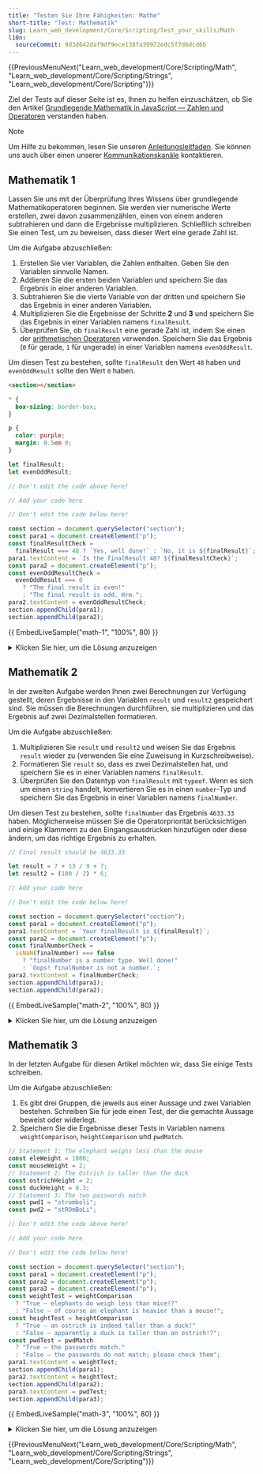 ```yaml
---
title: "Testen Sie Ihre Fähigkeiten: Mathe"
short-title: "Test: Mathematik"
slug: Learn_web_development/Core/Scripting/Test_your_skills/Math
l10n:
  sourceCommit: 9d3d642daf9df9ece138fa39972edc5f7d6dcd6b
---
```


{{PreviousMenuNext("Learn_web_development/Core/Scripting/Math", "Learn_web_development/Core/Scripting/Strings", "Learn_web_development/Core/Scripting")}}

Ziel der Tests auf dieser Seite ist es, Ihnen zu helfen einzuschätzen, ob Sie den Artikel [Grundlegende Mathematik in JavaScript — Zahlen und Operatoren](/de/docs/Learn_web_development/Core/Scripting/Math) verstanden haben.

> [!NOTE]
> Um Hilfe zu bekommen, lesen Sie unseren [Anleitungsleitfaden](/de/docs/Learn_web_development#test_your_skills). Sie können uns auch über einen unserer [Kommunikationskanäle](/de/docs/MDN/Community/Communication_channels) kontaktieren.

## Mathematik 1

Lassen Sie uns mit der Überprüfung Ihres Wissens über grundlegende Mathematikoperatoren beginnen. Sie werden vier numerische Werte erstellen, zwei davon zusammenzählen, einen von einem anderen subtrahieren und dann die Ergebnisse multiplizieren. Schließlich schreiben Sie einen Test, um zu beweisen, dass dieser Wert eine gerade Zahl ist.

Um die Aufgabe abzuschließen:

1. Erstellen Sie vier Variablen, die Zahlen enthalten. Geben Sie den Variablen sinnvolle Namen.
2. Addieren Sie die ersten beiden Variablen und speichern Sie das Ergebnis in einer anderen Variablen.
3. Subtrahieren Sie die vierte Variable von der dritten und speichern Sie das Ergebnis in einer anderen Variablen.
4. Multiplizieren Sie die Ergebnisse der Schritte **2** und **3** und speichern Sie das Ergebnis in einer Variablen namens `finalResult`.
5. Überprüfen Sie, ob `finalResult` eine gerade Zahl ist, indem Sie einen der [arithmetischen Operatoren](/de/docs/Learn_web_development/Core/Scripting/Math#arithmetic_operators) verwenden. Speichern Sie das Ergebnis (`0` für gerade, `1` für ungerade) in einer Variablen namens `evenOddResult`.

Um diesen Test zu bestehen, sollte `finalResult` den Wert `48` haben und `evenOddResult` sollte den Wert `0` haben.

<!-- Code shared across examples -->

```html hidden live-sample___math-1 live-sample___math-2 live-sample___math-3
<section></section>
```

```css hidden live-sample___math-1 live-sample___math-2 live-sample___math-3
* {
  box-sizing: border-box;
}

p {
  color: purple;
  margin: 0.5em 0;
}
```

<!-- Example-specific code -->

```js live-sample___math-1
let finalResult;
let evenOddResult;

// Don't edit the code above here!

// Add your code here

// Don't edit the code below here!

const section = document.querySelector("section");
const para1 = document.createElement("p");
const finalResultCheck =
  finalResult === 48 ? `Yes, well done!` : `No, it is ${finalResult}`;
para1.textContent = `Is the finalResult 48? ${finalResultCheck}`;
const para2 = document.createElement("p");
const evenOddResultCheck =
  evenOddResult === 0
    ? "The final result is even!"
    : "The final result is odd. Hrm.";
para2.textContent = evenOddResultCheck;
section.appendChild(para1);
section.appendChild(para2);
```

{{ EmbedLiveSample("math-1", "100%", 80) }}

<details>
<summary>Klicken Sie hier, um die Lösung anzuzeigen</summary>

Ihr fertiges JavaScript sollte in etwa so aussehen:

```js
// ...
// Don't edit the code above here!

const number1 = 4;
const number2 = 8;
const number3 = 12;
const number4 = 8;

const additionResult = number1 + number2;
const subtractionResult = number3 - number4;

finalResult = additionResult * subtractionResult;

evenOddResult = finalResult % 2;

// Don't edit the code below here!
// ...
```

</details>

## Mathematik 2

In der zweiten Aufgabe werden Ihnen zwei Berechnungen zur Verfügung gestellt, deren Ergebnisse in den Variablen `result` und `result2` gespeichert sind. Sie müssen die Berechnungen durchführen, sie multiplizieren und das Ergebnis auf zwei Dezimalstellen formatieren.

Um die Aufgabe abzuschließen:

1. Multiplizieren Sie `result` und `result2` und weisen Sie das Ergebnis `result` wieder zu (verwenden Sie eine Zuweisung in Kurzschreibweise).
2. Formatieren Sie `result` so, dass es zwei Dezimalstellen hat, und speichern Sie es in einer Variablen namens `finalResult`.
3. Überprüfen Sie den Datentyp von `finalResult` mit `typeof`. Wenn es sich um einen `string` handelt, konvertieren Sie es in einen `number`-Typ und speichern Sie das Ergebnis in einer Variablen namens `finalNumber`.

Um diesen Test zu bestehen, sollte `finalNumber` das Ergebnis `4633.33` haben. Möglicherweise müssen Sie die Operatorpriorität berücksichtigen und einige Klammern zu den Eingangsausdrücken hinzufügen oder diese ändern, um das richtige Ergebnis zu erhalten.

```js live-sample___math-2
// Final result should be 4633.33

let result = 7 + 13 / 9 + 7;
let result2 = (100 / 2) * 6;

// Add your code here

// Don't edit the code below here!

const section = document.querySelector("section");
const para1 = document.createElement("p");
para1.textContent = `Your finalResult is ${finalResult}`;
const para2 = document.createElement("p");
const finalNumberCheck =
  isNaN(finalNumber) === false
    ? "finalNumber is a number type. Well done!"
    : `Oops! finalNumber is not a number.`;
para2.textContent = finalNumberCheck;
section.appendChild(para1);
section.appendChild(para2);
```

{{ EmbedLiveSample("math-2", "100%", 80) }}

<details>
<summary>Klicken Sie hier, um die Lösung anzuzeigen</summary>

Ihr fertiges JavaScript sollte in etwa so aussehen:

```js-nolint
// Final result should be 4633.33

let result = (7 + 13 / 9) + 7;
let result2 = 100 / 2 * 6;

result *= result2;

const finalResult = result.toFixed(2);

const finalNumber = Number(finalResult);

// Don't edit the code below here!
// ...
```

</details>

## Mathematik 3

In der letzten Aufgabe für diesen Artikel möchten wir, dass Sie einige Tests schreiben.

Um die Aufgabe abzuschließen:

1. Es gibt drei Gruppen, die jeweils aus einer Aussage und zwei Variablen bestehen. Schreiben Sie für jede einen Test, der die gemachte Aussage beweist oder widerlegt.
2. Speichern Sie die Ergebnisse dieser Tests in Variablen namens `weightComparison`, `heightComparison` und `pwdMatch`.

```js live-sample___math-3
// Statement 1: The elephant weighs less than the mouse
const eleWeight = 1000;
const mouseWeight = 2;
// Statement 2: The Ostrich is taller than the duck
const ostrichHeight = 2;
const duckHeight = 0.3;
// Statement 3: The two passwords match
const pwd1 = "stromboli";
const pwd2 = "stROmBoLi";

// Don't edit the code above here!

// Add your code here

// Don't edit the code below here!

const section = document.querySelector("section");
const para1 = document.createElement("p");
const para2 = document.createElement("p");
const para3 = document.createElement("p");
const weightTest = weightComparison
  ? "True — elephants do weigh less than mice!?"
  : "False — of course an elephant is heavier than a mouse!";
const heightTest = heightComparison
  ? "True — an ostrich is indeed taller than a duck!"
  : "False — apparently a duck is taller than an ostrich!?";
const pwdTest = pwdMatch
  ? "True — the passwords match."
  : "False — the passwords do not match; please check them";
para1.textContent = weightTest;
section.appendChild(para1);
para2.textContent = heightTest;
section.appendChild(para2);
para3.textContent = pwdTest;
section.appendChild(para3);
```

{{ EmbedLiveSample("math-3", "100%", 80) }}

<details>
<summary>Klicken Sie hier, um die Lösung anzuzeigen</summary>

Ihr fertiges JavaScript sollte in etwa so aussehen:

```js-nolint
// ...
// Don't edit the code above here!

const weightComparison = eleWeight < mouseWeight;
const heightComparison = ostrichHeight > duckHeight;
const pwdMatch = pwd1 === pwd2;

// Don't edit the code below here!
// ...
```

</details>

{{PreviousMenuNext("Learn_web_development/Core/Scripting/Math", "Learn_web_development/Core/Scripting/Strings", "Learn_web_development/Core/Scripting")}}
